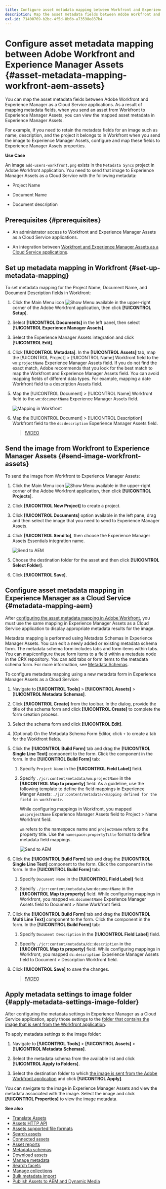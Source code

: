 ```yaml
---
title: Configure asset metadata mapping between Workfront and Experience Manager Assets
description: Map the asset metadata fields between Adobe Workfront and Experience Manager as a Cloud Service applications. As a result of mapping metadata fields, when you send an asset from Workfront to Experience Manager Assets, you can view the mapped asset metadata in Experience Manager Assets.
exl-id: 71400769-b2bc-4f5d-8b6b-a73598e837b4
---
```

# Configure asset metadata mapping between Adobe Workfront and Experience Manager Assets {#asset-metadata-mapping-workfront-aem-assets}

You can map the asset metadata fields between Adobe Workfront and Experience Manager as a Cloud Service applications. As a result of mapping metadata fields, when you send an asset from Workfront to Experience Manager Assets, you can view the mapped asset metadata in Experience Manager Assets.

For example, if you need to retain the metadata fields for an image such as name, description, and the project it belongs to in Workfront when you send the image to Experience Manager Assets, configure and map these fields to Experience Manager Assets properties.

**Use Case**

An image `add-users-workfront.png` exists in the `Metadata Syncs` project in Adobe Workfront application. You need to send that image to Experience Manager Assets as a Cloud Service with the following metadata:

* Project Name

* Document Name

* Document description

## Prerequisites {#prerequisites}

* An administrator access to Workfront and Experience Manager Assets as a Cloud Service applications.

* An integration between [Workfront and Experience Manager Assets as a Cloud Service applications](https://one.workfront.com/s/document-item?bundleId=the-new-workfront-experience&topicId=Content%2FDocuments%2FAdobe_Workfront_for_Experience_Manager_Assets_Essentials%2Fsetup-asset-essentials.htm&_LANG=enus).

## Set up metadata mapping in Workfront {#set-up-metadata-mapping}

To set metadata mapping for the Project Name, Document Name, and Document Description fields in Workfront:

1. Click the Main Menu icon ![Show Menu](assets/show-menu.svg) available in the upper-right corner of the Adobe Workfront application, then click **[!UICONTROL Setup]**.

1. Select **[!UICONTROL Documents]** in the left panel, then select **[!UICONTROL Experience Manager Assets]**.

1. Select the Experience Manager Assets integration and click **[!UICONTROL Edit]**.

1. Click **[!UICONTROL Metadata]**. In the **[!UICONTROL Assets]** tab, map the [!UICONTROL Project] > [!UICONTROL Name] Workfront field to the `wm:projectName` Experience Manager Assets field. If you do not find the exact match, Adobe recommends that you look for the best match to map the Workfront and Experience Manager Assets field. You can avoid mapping fields of different data types. For example, mapping a date Workfront field to a description Assets field.
1. Map the [!UICONTROL Document] > [!UICONTROL Name] Workfront field to the `wm:documentName` Experience Manager Assets field.

   ![Mapping in Workfront](assets/workfront-metadata-mapping.png)

1. Map the [!UICONTROL Document] > [!UICONTROL Description] Workfront field to the `dc:description` Experience Manager Assets field.

   >[!VIDEO](https://video.tv.adobe.com/v/344255)

## Send the image from Workfront to Experience Manager Assets {#send-image-workfront-assets}

To send the image from Workfront to Experience Manager Assets:

1. Click the Main Menu icon ![Show Menu](assets/show-menu.svg) available in the upper-right corner of the Adobe Workfront application, then click **[!UICONTROL Projects]**.

1. Click **[!UICONTROL New Project]** to create a project.

1. Click **[!UICONTROL Documents]** option available in the left pane, drag and then select the image that you need to send to Experience Manager Assets.

1. Click **[!UICONTROL Send to]**, then choose the Experience Manager Assets Essentials integration name.

   ![Send to AEM](assets/send-to-aem.png)

1. Choose the destination folder for the asset and then click **[!UICONTROL Select Folder]**.

1. Click **[!UICONTROL Save]**.

## Configure asset metadata mapping in Experience Manager as a Cloud Service {#metadata-mapping-aem}

After [configuring the asset metadata mapping in Adobe Workfront](#set-up-metadata-mapping), you must use the same mapping in Experience Manager Assets as a Cloud Service application to display appropriate metadata results for the image.

Metadata mapping is performed using Metadata Schemas in Experience Manager Assets. You can edit a newly added or existing metadata schema form. The metadata schema form includes tabs and form items within tabs. You can map/configure these form items to a field within a metadata node in the CRX repository. You can add tabs or form items to the metadata schema form. For more information, see [Metadata Schemas](metadata-schemas.md).

To configure metadata mapping using a new metadata form in Experience Manager Assets as a Cloud Service:

1. Navigate to **[!UICONTROL Tools]** > **[!UICONTROL Assets]** > **[!UICONTROL Metadata Schemas]**.

1. Click **[!UICONTROL Create]** from the toolbar. In the dialog, provide the title of the schema form and click **[!UICONTROL Create]** to complete the form creation process.

1. Select the schema form and click **[!UICONTROL Edit]**.

1. (Optional) On the Metadata Schema Form Editor, click `+` to create a tab for the Workfront fields.

1. Click the **[!UICONTROL Build Form]** tab and drag the **[!UICONTROL Single Line Text]** component to the form. Click the component in the form. In the **[!UICONTROL Build Form]** tab:

   1. Specify `Project Name` in the **[!UICONTROL Field Label]** field.

   1. Specify `./jcr:content/metadata/wm:projectName` in the **[!UICONTROL Map to property]** field. As a guideline, use the following template to define the field mappings in Experience Manger Assets:
   `./jcr:content/metadata/<mapping defined for the field in workfront>`.

      While configuring mappings in Workfront, you mapped `wm:projectName` Experience Manager Assets field to Project > Name Workfront field.

      `wm` refers to the namespace name and `projectName` refers to the property title. Use the `namespace:propertyTitle` format to define metadata field mappings.

      ![Send to AEM](assets/metadata-schema-mapping.png)

1. Click the **[!UICONTROL Build Form]** tab and drag the **[!UICONTROL Single Line Text]** component to the form. Click the component in the form. In the **[!UICONTROL Build Form]** tab:

   1. Specify `Document Name` in the **[!UICONTROL Field Label]** field.

   1. Specify `./jcr:content/metadata/wm:documentName` in the **[!UICONTROL Map to property]** field. 
      While configuring mappings in Workfront, you mapped `wm:documentName` Experience Manager Assets field to Document > Name Workfront field.

1. Click the **[!UICONTROL Build Form]** tab and drag the **[!UICONTROL Multi Line Text]** component to the form. Click the component in the form. In the **[!UICONTROL Build Form]** tab:

   1. Specify `Document Description` in the **[!UICONTROL Field Label]** field.

   1. Specify `./jcr:content/metadata/dc:description` in the **[!UICONTROL Map to property]** field. 
      While configuring mappings in Workfront, you mapped `dc:description` Experience Manager Assets field to Document > Description Workfront field.

1. Click **[!UICONTROL Save]** to save the changes.

   >[!VIDEO](https://video.tv.adobe.com/v/344314)

## Apply metadata settings to image folder {#apply-metadata-settings-image-folder}

After configuring the metadata settings in Experience Manager as a Cloud Service application, apply those settings to the [folder that contains the image that is sent from the Workfront application](#send-image-workfront-assets).

To apply metadata settings to the image folder:

1. Navigate to **[!UICONTROL Tools]** > **[!UICONTROL Assets]** > **[!UICONTROL Metadata Schemas]**.

1. Select the metadata schema from the available list and click **[!UICONTROL Apply to Folders]**.

1. Select the destination folder to which [the image is sent from the Adobe Workfront application](#send-image-workfront-assets) and click **[!UICONTROL Apply]**.

You can navigate to the image in Experience Manager Assets and view the metadata associated with the image. Select the image and click **[!UICONTROL Properties]** to view the image metadata.

**See also**

* [Translate Assets](translate-assets.md)
* [Assets HTTP API](mac-api-assets.md)
* [Assets supported file formats](file-format-support.md)
* [Search assets](search-assets.md)
* [Connected assets](use-assets-across-connected-assets-instances.md)
* [Asset reports](asset-reports.md)
* [Metadata schemas](metadata-schemas.md)
* [Download assets](download-assets-from-aem.md)
* [Manage metadata](manage-metadata.md)
* [Search facets](search-facets.md)
* [Manage collections](manage-collections.md)
* [Bulk metadata import](metadata-import-export.md)
* [Publish Assets to AEM and Dynamic Media](/help/assets/publish-assets-to-aem-and-dm.md)
